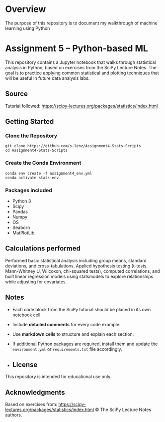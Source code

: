 # Overview
The purpose of this repository is to document my walkthrough of machine learning using Python
 
# Assignment 5 – Python-based ML
 
This repository contains a Jupyter notebook that walks through statistical analysis in Python, based on exercises from the SciPy Lecture Notes. The goal is to practice applying common statistical and plotting techniques that will be useful in future data analysis labs.
 
## Source
 
Tutorial followed:
https://scipy-lectures.org/packages/statistics/index.html
 
## Getting Started
 
### Clone the Repository
 
```
git clone https://github.com/s-lenz/Assignment4-Stats-Scripts
cd Assignment4-Stats-Scripts
```
 
### Create the Conda Environment
 
```
conda env create -f assignment4_env.yml
conda activate stats-env
```
 
### Packages included
- Python 3
- Scipy
- Pandas
- Numpy
- OS
- Seaborn
- MatPlotLib
 
## Calculations performed
Performed basic statistical analysis including group means, standard deviations, and cross-tabulations. Applied hypothesis testing (t-tests, Mann-Whitney U, Wilcoxon, chi-squared tests), computed correlations, and built linear regression models using statsmodels to explore relationships while adjusting for covariates.
 
## Notes
- Each code block from the SciPy tutorial should be placed in its own notebook cell.
- Include **detailed comments** for every code example.
- Use **markdown cells** to structure and explain each section.
- If additional Python packages are required, install them and update the `environment.yml` or `requirements.txt` file accordingly.
 
- ## License
This repository is intended for educational use only.
 
## Acknowledgments
Based on exercises from:
https://scipy-lectures.org/packages/statistics/index.html
© The SciPy Lecture Notes authors.
